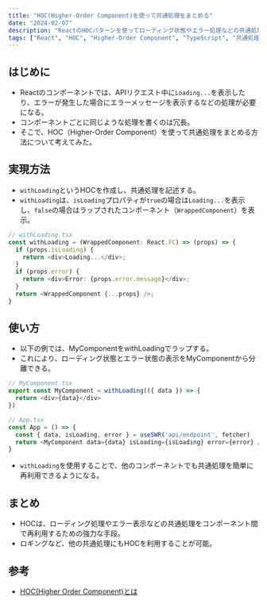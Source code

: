 ```yaml
---
title: "HOC(Higher-Order Component)を使って共通処理をまとめる"
date: "2024-02-07"
description: "ReactのHOCパターンを使ってローディング状態やエラー処理などの共通処理を再利用可能なコンポーネントとしてラッピングする方法を紹介"
tags: ["React", "HOC", "Higher-Order Component", "TypeScript", "共通処理", "ローディング", "エラー処理"]
---
```


## はじめに
- Reactのコンポーネントでは、APIリクエスト中に`Loading...`を表示したり、エラーが発生した場合にエラーメッセージを表示するなどの処理が必要になる。
- コンポーネントごとに同じような処理を書くのは冗長。
- そこで、HOC（Higher-Order Component）を使って共通処理をまとめる方法について考えてみた。

## 実現方法
- `withLoading`というHOCを作成し、共通処理を記述する。
- `withLoading`は、`isLoading`プロパティが`true`の場合は`Loading...`を表示し、`false`の場合はラップされたコンポーネント（`WrappedComponent`）を表示。

```typescript
// withLoading.tsx
const withLoading = (WrappedComponent: React.FC) => (props) => {
  if (props.isLoading) {
    return <div>Loading...</div>;
  }
  if (props.error) {
    return <div>Error: {props.error.message}</div>;
  }
  return <WrappedComponent {...props} />;
}
```
## 使い方
- 以下の例では、MyComponentをwithLoadingでラップする。
- これにより、ローディング状態とエラー状態の表示をMyComponentから分離できる。
```typescript
// MyComponent.tsx
export const MyComponent = withLoading(({ data }) => {
  return <div>{data}</div>
})

// App.tsx
const App = () => {
  const { data, isLoading, error } = useSWR('api/endpoint', fetcher)
  return <MyComponent data={data} isLoading={isLoading} error={error} />
}
```
- `withLoading`を使用することで、他のコンポーネントでも共通処理を簡単に再利用できるようになる。

## まとめ
- HOCは、ローディング処理やエラー表示などの共通処理をコンポーネント間で再利用するための強力な手段。
- ロギングなど、他の共通処理にもHOCを利用することが可能。

## 参考
- [HOC(Higher Order Component)とは](https://ja.reactjs.org/docs/higher-order-components.html)
